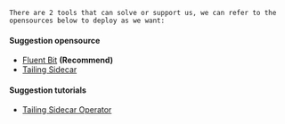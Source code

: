 ```
There are 2 tools that can solve or support us, we can refer to the opensources below to deploy as we want:
```
#### Suggestion opensource
* [Fluent Bit](https://fluentbit.io/) **(Recommend)**
* [Tailing Sidecar](https://github.com/SumoLogic/tailing-sidecar)

#### Suggestion tutorials
* [Tailing Sidecar Operator](https://www.sumologic.com/blog/tailing-sidecar-operator/)